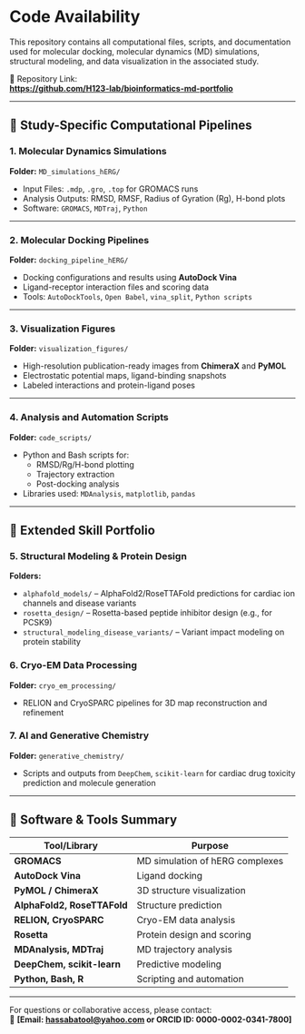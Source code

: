 # Code Availability

This repository contains all computational files, scripts, and documentation used for molecular docking, molecular dynamics (MD) simulations, structural modeling, and data visualization in the associated study.

📍 Repository Link:  
**https://github.com/H123-lab/bioinformatics-md-portfolio**

---

## 🔬 Study-Specific Computational Pipelines

### 1. Molecular Dynamics Simulations
**Folder:** `MD_simulations_hERG/`  
- Input Files: `.mdp`, `.gro`, `.top` for GROMACS runs  
- Analysis Outputs: RMSD, RMSF, Radius of Gyration (Rg), H-bond plots  
- Software: `GROMACS`, `MDTraj`, `Python`

---

### 2. Molecular Docking Pipelines  
**Folder:** `docking_pipeline_hERG/`  
- Docking configurations and results using **AutoDock Vina**  
- Ligand-receptor interaction files and scoring data  
- Tools: `AutoDockTools`, `Open Babel`, `vina_split`, `Python scripts`

---

### 3. Visualization Figures  
**Folder:** `visualization_figures/`  
- High-resolution publication-ready images from **ChimeraX** and **PyMOL**  
- Electrostatic potential maps, ligand-binding snapshots  
- Labeled interactions and protein-ligand poses  

---

### 4. Analysis and Automation Scripts  
**Folder:** `code_scripts/`  
- Python and Bash scripts for:  
  - RMSD/Rg/H-bond plotting  
  - Trajectory extraction  
  - Post-docking analysis  
- Libraries used: `MDAnalysis`, `matplotlib`, `pandas`

---

## 🧠 Extended Skill Portfolio

### 5. Structural Modeling & Protein Design
**Folders:**  
- `alphafold_models/` – AlphaFold2/RoseTTAFold predictions for cardiac ion channels and disease variants  
- `rosetta_design/` – Rosetta-based peptide inhibitor design (e.g., for PCSK9)  
- `structural_modeling_disease_variants/` – Variant impact modeling on protein stability  

### 6. Cryo-EM Data Processing  
**Folder:** `cryo_em_processing/`  
- RELION and CryoSPARC pipelines for 3D map reconstruction and refinement

### 7. AI and Generative Chemistry  
**Folder:** `generative_chemistry/`  
- Scripts and outputs from `DeepChem`, `scikit-learn` for cardiac drug toxicity prediction and molecule generation  

---

## 🔧 Software & Tools Summary

| Tool/Library | Purpose |
|--------------|---------|
| **GROMACS** | MD simulation of hERG complexes  
| **AutoDock Vina** | Ligand docking  
| **PyMOL / ChimeraX** | 3D structure visualization  
| **AlphaFold2, RoseTTAFold** | Structure prediction  
| **RELION, CryoSPARC** | Cryo-EM data analysis  
| **Rosetta** | Protein design and scoring  
| **MDAnalysis, MDTraj** | MD trajectory analysis  
| **DeepChem, scikit-learn** | Predictive modeling  
| **Python, Bash, R** | Scripting and automation  

---

For questions or collaborative access, please contact:  
📧 **[Email: hassabatool@yahoo.com or ORCID ID: 0000-0002-0341-7800]**


